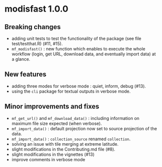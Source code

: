# modisfast 1.0.0

## Breaking changes

* adding unit tests to test the functionality of the package 
(see file test/testthat.R) (#11, #15).
* `mf_modisfast()` : new function which enables to execute the whole workflow 
(login, get URL, download data, and eventually import data) at a glance.

## New features

* adding three modes for verbose mode : quiet, inform, debug (#13).
* using the `cli` package for textual outputs in verbose mode.

## Minor improvements and fixes

* `mf_get_url()` and `mf_download_data()` : including information on maximum 
file size expected (when verbose).
* `mf_import_data()` : default projection now set to source projection of the data.
* `mf_import_data()` : `collection_source` renamed `collection`.
* solving an issue with tile merging at extreme latitude.
* slight modifications in the Contributing.md file (#8).
* slight modifications in the vignettes (#13)
* improve comments in verbose mode



